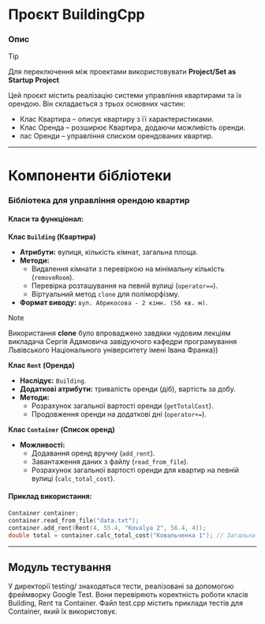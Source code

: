 # Проєкт BuildingCpp
### Опис

> [!tip]
> Для переключення між проектами використовувати **Project/Set as Startup Project**

Цей проєкт містить реалізацію системи управління квартирами та їх орендою. Він складається з трьох основних частин:
 - Клас Квартира – описує квартиру з її характеристиками.
 - Клас Оренда – розширює Квартира, додаючи можливість оренди.
 - лас Оренди – управління списком орендованих квартир.

---
# Компоненти бібліотеки

### Бібліотека для управління орендою квартир

#### Класи та функціонал:

**Клас `Building` (Квартира)**  
- **Атрибути:** вулиця, кількість кімнат, загальна площа.  
- **Методи:**  
  - Видалення кімнати з перевіркою на мінімальну кількість (`removeRoom`).  
  - Перевірка розташування на певній вулиці (`operator==`).  
  - Віртуальний метод `clone` для поліморфізму.
- **Формат виводу:** `вул. Абрикосова - 2 кімн. (56 кв. м)`.
> [!note]
> Використання **clone** було впроваджено завдяки чудовим лекціям викладача Сергія Адамовича завідуючого кафедри програмування Львівського Національного університету імені Івана Франка)) 

**Клас `Rent` (Оренда)**  
- **Наслідує:** `Building`.  
- **Додаткові атрибути:** тривалість оренди (діб), вартість за добу.  
- **Методи:**  
  - Розрахунок загальної вартості оренди (`getTotalCost`).  
  - Продовження оренди на додаткові дні (`operator+=`).  

**Клас `Container` (Список оренд)**  
- **Можливості:**  
  - Додавання оренд вручну (`add_rent`).  
  - Завантаження даних з файлу (`read_from_file`).  
  - Розрахунок загальної вартості оренди для квартир на певній вулиці (`calc_total_cost`).  

#### Приклад використання:
```cpp
Container container;
container.read_from_file("data.txt");
container.add_rent(Rent(4, 55.4, "Kovalya 2", 56.4, 4));
double total = container.calc_total_cost("Ковальченка 1"); // Загальна вартість оренди на вулиці
```
---
## Модуль тестування

У директорії testing/ знаходяться тести, реалізовані за допомогою фреймворку Google Test. 
Вони перевіряють коректність роботи класів Building, Rent та Container. Файл test.cpp містить приклади тестів для Container, який їх використовує.
